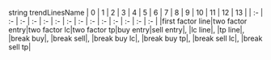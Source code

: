 string trendLinesName
| 0 | 1 | 2 | 3 | 4 | 5 | 6 | 7 | 8 | 9 | 10 | 11 | 12 | 13 |
| :- | :- | :- | :- | :- | :- | :- | :- | :- | :- | :- | :- | :- | :- |
    |first factor line|two factor entry|two factor lc|two factor tp|buy entry|sell entry|, |lc line|, |tp line|,
    |break buy|, |break sell|, |break buy lc|, |break buy tp|, |break sell lc|, |break sell tp|